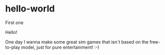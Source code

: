# hello-world
First one

Hello!

One day I wanna make some great sim games that isn´t based on the free-to-play model, just for pure entertainment! :-)

